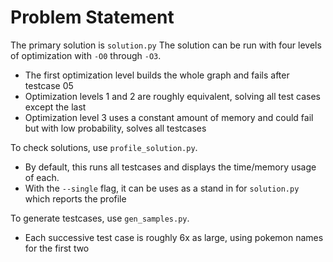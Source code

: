 Problem Statement
=================

The primary solution is `solution.py`
The solution can be run with four levels of optimization with `-O0` through `-O3`.
* The first optimization level builds the whole graph and fails after testcase 05
* Optimization levels 1 and 2 are roughly equivalent, solving all test cases except the last
* Optimization level 3 uses a constant amount of memory and could fail but with low probability, solves all testcases

To check solutions, use `profile_solution.py`.
* By default, this runs all testcases and displays the time/memory usage of each.
* With the `--single` flag, it can be uses as a stand in for `solution.py` which reports the profile

To generate testcases, use `gen_samples.py`.
* Each successive test case is roughly 6x as large, using pokemon names for the first two
